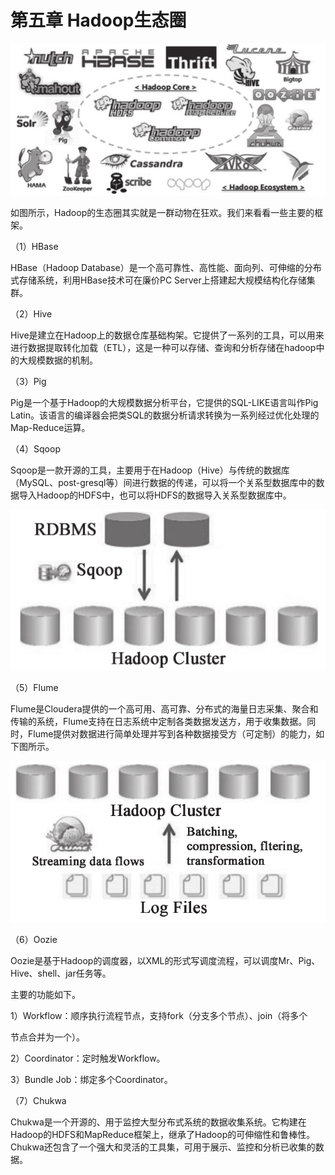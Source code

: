 # 第五章 Hadoop生态圈

![](/assets/5.0_1.png)

如图所示，Hadoop的生态圈其实就是一群动物在狂欢。我们来看看一些主要的框架。

（1）HBase

HBase（Hadoop Database）是一个高可靠性、高性能、面向列、可伸缩的分布式存储系统，利用HBase技术可在廉价PC Server上搭建起大规模结构化存储集群。

（2）Hive

Hive是建立在Hadoop上的数据仓库基础构架。它提供了一系列的工具，可以用来进行数据提取转化加载（ETL），这是一种可以存储、查询和分析存储在hadoop中的大规模数据的机制。

（3）Pig

Pig是一个基于Hadoop的大规模数据分析平台，它提供的SQL-LIKE语言叫作Pig Latin。该语言的编译器会把类SQL的数据分析请求转换为一系列经过优化处理的Map-Reduce运算。

（4）Sqoop

Sqoop是一款开源的工具，主要用于在Hadoop（Hive）与传统的数据库（MySQL、post-gresql等）间进行数据的传递，可以将一个关系型数据库中的数据导入Hadoop的HDFS中，也可以将HDFS的数据导入关系型数据库中。

![](/assets/5.0_2.png)

（5）Flume

Flume是Cloudera提供的一个高可用、高可靠、分布式的海量日志采集、聚合和传输的系统，Flume支持在日志系统中定制各类数据发送方，用于收集数据。同时，Flume提供对数据进行简单处理并写到各种数据接受方（可定制）的能力，如下图所示。

![](/assets/5.0_3.png)

（6）Oozie

Oozie是基于Hadoop的调度器，以XML的形式写调度流程，可以调度Mr、Pig、Hive、shell、jar任务等。

主要的功能如下。

1）Workflow：顺序执行流程节点，支持fork（分支多个节点）、join（将多个

节点合并为一个）。

2）Coordinator：定时触发Workflow。

3）Bundle Job：绑定多个Coordinator。



（7）Chukwa

Chukwa是一个开源的、用于监控大型分布式系统的数据收集系统。它构建在Hadoop的HDFS和MapReduce框架上，继承了Hadoop的可伸缩性和鲁棒性。Chukwa还包含了一个强大和灵活的工具集，可用于展示、监控和分析已收集的数据。



